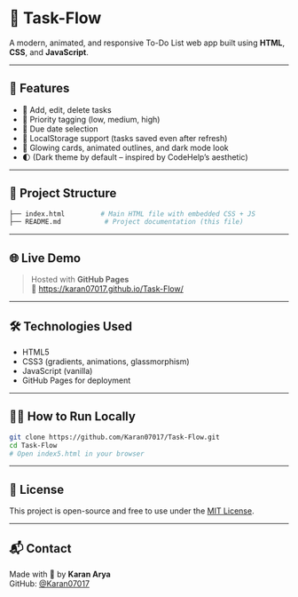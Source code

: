 # 📝 Task-Flow

A modern, animated, and responsive To-Do List web app built using **HTML**, **CSS**, and **JavaScript**.

---

## 🚀 Features

- 🧠 Add, edit, delete tasks  
- 🎯 Priority tagging (low, medium, high)  
- 📆 Due date selection  
- 💾 LocalStorage support (tasks saved even after refresh)  
- 🎨 Glowing cards, animated outlines, and dark mode look  
- 🌓 (Dark theme by default – inspired by CodeHelp’s aesthetic)

---

## 📂 Project Structure

```bash
├── index.html         # Main HTML file with embedded CSS + JS
├── README.md           # Project documentation (this file)
```

---

## 🌐 Live Demo

> Hosted with **GitHub Pages**  
> 🔗 https://karan07017.github.io/Task-Flow/

---

## 🛠️ Technologies Used

- HTML5  
- CSS3 (gradients, animations, glassmorphism)  
- JavaScript (vanilla)  
- GitHub Pages for deployment  

---

## 👨‍💻 How to Run Locally

```bash
git clone https://github.com/Karan07017/Task-Flow.git
cd Task-Flow
# Open index5.html in your browser
```
---

## 🧾 License

This project is open-source and free to use under the [MIT License](LICENSE).

---

## 📬 Contact

Made with 💜 by **Karan Arya**  
GitHub: [@Karan07017](https://github.com/Karan07017)
